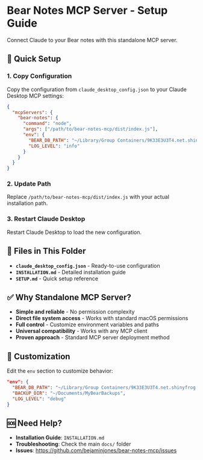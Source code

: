 # Bear Notes MCP Server - Setup Guide

Connect Claude to your Bear notes with this standalone MCP server.

## 🚀 Quick Setup

### 1. Copy Configuration
Copy the configuration from `claude_desktop_config.json` to your Claude Desktop MCP settings:

```json
{
  "mcpServers": {
    "bear-notes": {
      "command": "node",
      "args": ["/path/to/bear-notes-mcp/dist/index.js"],
      "env": {
        "BEAR_DB_PATH": "~/Library/Group Containers/9K33E3U3T4.net.shinyfrog.bear/Application Data/database.sqlite",
        "LOG_LEVEL": "info"
      }
    }
  }
}
```

### 2. Update Path
Replace `/path/to/bear-notes-mcp/dist/index.js` with your actual installation path.

### 3. Restart Claude Desktop
Restart Claude Desktop to load the new configuration.

## 📁 Files in This Folder

- **`claude_desktop_config.json`** - Ready-to-use configuration
- **`INSTALLATION.md`** - Detailed installation guide  
- **`SETUP.md`** - Quick setup reference

## ✅ Why Standalone MCP Server?

- **Simple and reliable** - No permission complexity
- **Direct file system access** - Works with standard macOS permissions
- **Full control** - Customize environment variables and paths
- **Universal compatibility** - Works with any MCP client
- **Proven approach** - Standard MCP server deployment method

## 🔧 Customization

Edit the `env` section to customize behavior:

```json
"env": {
  "BEAR_DB_PATH": "~/Library/Group Containers/9K33E3U3T4.net.shinyfrog.bear/Application Data/database.sqlite",
  "BACKUP_DIR": "~/Documents/MyBearBackups",
  "LOG_LEVEL": "debug"
}
```

## 🆘 Need Help?

- **Installation Guide**: `INSTALLATION.md`
- **Troubleshooting**: Check the main `docs/` folder
- **Issues**: https://github.com/bejaminjones/bear-notes-mcp/issues